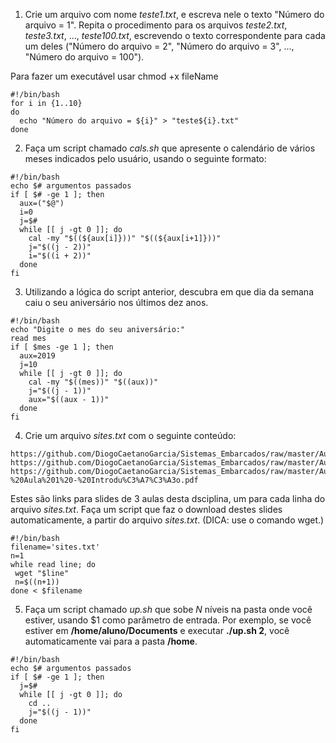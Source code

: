 1. Crie um arquivo com nome _teste1.txt_, e escreva nele o texto "Número do arquivo = 1". Repita o procedimento para os arquivos _teste2.txt_, _teste3.txt_, ..., _teste100.txt_, escrevendo o texto correspondente para cada um deles ("Número do arquivo = 2", "Número do arquivo = 3", ..., "Número do arquivo = 100").

Para fazer um executável usar chmod +x fileName


```{bash}
#!/bin/bash
for i in {1..10}
do
  echo "Número do arquivo = ${i}" > "teste${i}.txt"
done
```

2. Faça um script chamado _cals.sh_ que apresente o calendário de vários meses indicados pelo usuário, usando o seguinte formato:

```{bash}
#!/bin/bash
echo $# argumentos passados
if [ $# -ge 1 ]; then
  aux=("$@")
  i=0
  j=$#
  while [[ j -gt 0 ]]; do
    cal -my "$((${aux[i]}))" "$((${aux[i+1]}))"
    j="$((j - 2))"
    i="$((i + 2))"
  done
fi

```

3. Utilizando a lógica do script anterior, descubra em que dia da semana caiu o seu aniversário nos últimos dez anos.

```{bash}
#!/bin/bash
echo "Digite o mes do seu aniversário:"
read mes
if [ $mes -ge 1 ]; then
  aux=2019
  j=10
  while [[ j -gt 0 ]]; do
    cal -my "$((mes))" "$((aux))"
    j="$((j - 1))"
    aux="$((aux - 1))"
  done
fi
```

4. Crie um arquivo _sites.txt_ com o seguinte conteúdo:

```
https://github.com/DiogoCaetanoGarcia/Sistemas_Embarcados/raw/master/Aulas/01_Linux%20b%C3%A1sico.pdf
https://github.com/DiogoCaetanoGarcia/Sistemas_Embarcados/raw/master/Aulas/01_Linux%20b%C3%A1sico_Shell_Script.pdf
https://github.com/DiogoCaetanoGarcia/Sistemas_Embarcados/raw/master/Aulas/01_Sistemas%20Embarcados%20-%20Aula%201%20-%20Introdu%C3%A7%C3%A3o.pdf
```

Estes são links para slides de 3 aulas desta dsciplina, um para cada linha do arquivo _sites.txt_. Faça um script que faz o download destes slides automaticamente, a partir do arquivo _sites.txt_. (DICA: use o comando wget.)

```{bash}
#!/bin/bash
filename='sites.txt'
n=1
while read line; do
 wget "$line"
 n=$((n+1))
done < $filename

```


5. Faça um script chamado _up.sh_ que sobe _N_ níveis na pasta onde você estiver, usando $1 como parâmetro de entrada. Por exemplo, se você estiver em **/home/aluno/Documents** e executar **./up.sh 2**, você automaticamente vai para a pasta **/home**.


```{bash}
#!/bin/bash
echo $# argumentos passados
if [ $# -ge 1 ]; then
  j=$#
  while [[ j -gt 0 ]]; do
    cd ..
    j="$((j - 1))"
  done
fi


```
